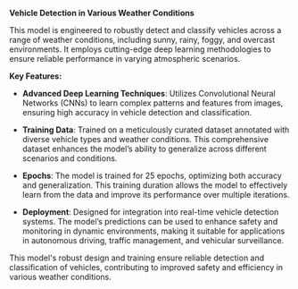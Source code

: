 **Vehicle Detection in Various Weather Conditions**

This model is engineered to robustly detect and classify vehicles across a range of weather conditions, including sunny, rainy, foggy, and overcast environments. It employs cutting-edge deep learning methodologies to ensure reliable performance in varying atmospheric scenarios.

**Key Features:**

- **Advanced Deep Learning Techniques**: Utilizes Convolutional Neural Networks (CNNs) to learn complex patterns and features from images, ensuring high accuracy in vehicle detection and classification.
  
- **Training Data**: Trained on a meticulously curated dataset annotated with diverse vehicle types and weather conditions. This comprehensive dataset enhances the model’s ability to generalize across different scenarios and conditions.

- **Epochs**: The model is trained for 25 epochs, optimizing both accuracy and generalization. This training duration allows the model to effectively learn from the data and improve its performance over multiple iterations.

- **Deployment**: Designed for integration into real-time vehicle detection systems. The model’s predictions can be used to enhance safety and monitoring in dynamic environments, making it suitable for applications in autonomous driving, traffic management, and vehicular surveillance.

This model's robust design and training ensure reliable detection and classification of vehicles, contributing to improved safety and efficiency in various weather conditions.
